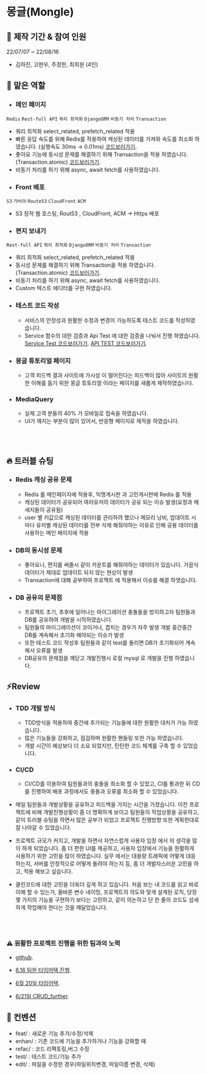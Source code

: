 # 몽글(Mongle)

## 📆 제작 기간 & 참여 인원

22/07/07 ~ 22/08/16
+ 김하진, 고현우, 주정한, 최희원 (4인)

## 💪 맡은 역할
  
- ### 메인 페이지
`Redis` `Rest-full API` `쿼리 최적화` `DjangoORM` `비동기 처리` `Transaction`
  + 쿼리 최적화  select_related, prefetch_related 적용
  + 빠른 응답 속도를 위해 Redis를 적용하여 캐싱된 데이터를 가져와 속도를 최소화 하였습니다.
  (실행속도 30ms → 0.01ms)
  [코드보러가기](https://github.com/haajinkim/mailbox_back/blob/7919a8b9c6016fc1b595af97219ca04fe4ec1fdb/main_page/services/main_gage_service.py#L33).
  + 좋아요 기능에 동시성 문제를 해결하기 위해 Transaction을 적용 하였습니다.(Transaction.atomic)
  [코드보러가기](https://github.com/haajinkim/mailbox_back/blob/7919a8b9c6016fc1b595af97219ca04fe4ec1fdb/main_page/services/letter_service.py#L50).
  + 비동기 처리를 하기 위해 async, await fetch를 사용하였습니다.
  
- ### Front 배포
`S3` `가비아` `Route53` `CloudFront` `ACM`
  + S3 정적 웹 호스팅, Rout53 , CloudFront, ACM → Https 배포
  
- ### 편지 보내기 
`Rest-full API` `쿼리 최적화` `DjangoORM` `비동기 처리` `Transaction`
  + 쿼리 최적화  select_related, prefetch_related 적용
  + 동시성 문제를 해결하기 위해 Transaction을 적용 하였습니다. (Transaction.atomic)
  [코드보러가기](https://github.com/haajinkim/mailbox_back/blob/7919a8b9c6016fc1b595af97219ca04fe4ec1fdb/main_page/services/letter_service.py#L16).
  + 비동기 처리를 하기 위해 async, await fetch를 사용하였습니다.
  + Custom 텍스트 에디터를 구현 하였습니다.
  
- ### 테스트 코드 작성
  + 서비스의 안정성과 원활한 수정과 변경이 가능하도록 테스트 코드를 작성하였습니다.
  + Service 함수의 대한 검증과 Api Test 에 대한 검증을 나눠서 진행 하였습니다.
  [Service Test 코드보러가기](https://github.com/haajinkim/mailbox_back/blob/7919a8b9c6016fc1b595af97219ca04fe4ec1fdb/main_page/tests/serviecs/test_main_page.py#L17).
  [API TEST 코드보러가기](https://github.com/haajinkim/mailbox_back/blob/7919a8b9c6016fc1b595af97219ca04fe4ec1fdb/main_page/tests/apitests/test_main_page_api.py#L14).
  
- ### 몽글 튜토리얼 페이지 
  + 고객 피드백 결과 사이트에 가시성 이 떨어진다는 피드백이 많아 사이트의 원활한 이해를 돕기 위한 몽글 튜토리얼 이라는 페이지를 새롭게 제작하였습니다.
  
- ### MediaQuery 
  + 실제 고객 분들의 40% 가 모바일로 접속을 하였습니다. 
  + UI가 깨지는 부분이 많이 있어서, 반응형 페이지로 제작을 하였습니다.
  
<br>
<br>

## 🔥 트러블 슈팅

- ### Redis 캐싱 공유 문제
  + Redis 를 메인페이지에 적용후, 익명게시판 과 고민게시판에 Redis 를 적용
  + 캐싱된 데이터가 공유되어 여러유저의 데이터가 공유 되는 이슈 발생(요청과 메세지들이 공유됨)
  + user 별 키값으로 캐싱된 데이터를 관리하려 했으나 메모리 낭비, 업데이트 시마다 유저별 캐싱된 데이터를 전부 삭제 해줘야하는 
  이유로 인해 공용 데이터를 사용하는 메인 페이지에 적용

- ### DB의 동시성 문제
  + 좋아요나, 편지를 써줄시 같이 카운트를 해줘야하는 데이터가 있습니다. 가끔식 데이터가 제대로 업데이트 되지 않는 현상이 발생
  + Transaction에 대해 공부하여 프로젝트 에 적용해서 이슈를 해결 하엿습니다.
  
- ### DB 공유의 문제점
  + 프로젝트 초기, 추후에 일어나는 마이그레이션 충돌들을 방지하고자 팀원들과 DB를 공유하여 개발을 시작하였습니다.
  + 팀원들의 마이그레이션이 꼬이거나, 겹치는 경우가 자주 발생 개발 중간중간 DB를 계속해서 초기화 해야되는 이슈가 발생
  + 또한 테스트 코드 작성후 팀원들과 같이 test를 돌리면 DB가 초기화되어 계속해서 오류를 발생
  + DB공유의 문제점을 깨닫고 개발진행시 로컬 mysql 로 개발을 진행 하였습니다.
  
## ⚡Review 
  
- ### TDD 개발 방식
  + TDD방식을 적용하여 중간에 추가되는 기능들에 대한 원활한 대처가 가능 하였습니다.
  + 많은 기능들을 강화하고, 점검하며 원활한 핸들링 또한 가능 하였습니다.
  + 개발 시간이 예상보다 더 소요 되었지만, 탄탄한 코드 체계를 구축 할 수 있었습니다.
  
- ### CI/CD
  + CI/CD를 이용하여 팀원들과의 충돌을 최소화 할 수 있었고, CI를 통과한 뒤 CD를 진행하여 배포 과정에서도 충돌과 오류를 최소화 할 수 있었습니다.
  
+ 매일 팀원들과 개발상황을 공유하고 피드백을 가지는 시간을 가졌습니다. 이전 프로젝트에 비해 개발진행상황이 좀 더 명확하게 보이고 
  팀원들의 작업상황을 공유하고, 같이 트러블 슈팅을 하면서 많은 공부가 되었고 프로젝트 진행방향 또한 계획한대로 잘 나아갈 수 있었습니다.

+ 프로젝트 규모가 커지고, 개발을 하면서 자연스럽게 사용자 입장 에서 의 생각을 많이 하게 되었습니다. 
  좀 더 편한 UI를 제공하고, 사용자 입장에서 기능을 원활하게 사용하기 위한 고민을 많이 하였습니다. 
  실무 에서는 대용량 트래픽에 어떻게 대응하는지, 
  서버를 안정적으로 어떻게 돌려야 하는지 등, 좀 더 개발자스러운 고민을 하고, 적용 해보고 싶습니다.
  
+ 클린코드에 대한 고민을 더욱더 깊게 하고 있습니다. 처음 보는 내 코드를 읽고 바로 이해 할 수 있는가, 
  올바른 변수 네이밍, 프로젝트의 의도와 맞게 설계된 로직, 
  당장 몇 가지의 기능을 구현하기 보다는 고민하고, 
  같이 의논하고 단 한 줄의 코드도 섬세하게 작업해야 한다는 것을 깨달았습니다.
  
<br>
<br>

### ⚠️ 원활한 프로젝트 진행을 위한 팀과의 노력
+ [github](https://github.com/about-joo91/1TA3P_timeattack).

+  [6.16 팀원 타임어택 진행](https://www.notion.so/6-21-CRUD_further-20987bcdb6cb4a29ae7d79ed16f96030).

+  [6월 20일 타임어택](https://silent-emmental-612.notion.site/6-20-11b2ab4c43c94f32b67a7bbedee78dce).

+  [6/21일 CRUD_further](https://silent-emmental-612.notion.site/6-21-CRUD_further-f90a6ac8a0724f7a96f9d17435583834).



## 🤙 컨벤션
- feat/ : 새로운 기능 추가/수정/삭제
- enhan/ : 기존 코드에 기능을 추가하거나 기능을 강화할 때
- refac/ : 코드 리팩토링,버그 수정
- test/ : 테스트 코드/기능 추가
- edit/ : 파일을 수정한 경우(파일위치변경, 파일이름 변경, 삭제)
<br>
<br>
